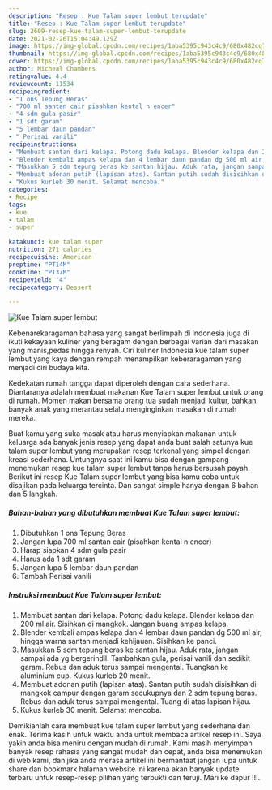 ```yaml
---
description: "Resep : Kue Talam super lembut terupdate"
title: "Resep : Kue Talam super lembut terupdate"
slug: 2609-resep-kue-talam-super-lembut-terupdate
date: 2021-02-26T15:04:49.129Z
image: https://img-global.cpcdn.com/recipes/1aba5395c943c4c9/680x482cq70/kue-talam-super-lembut-foto-resep-utama.jpg
thumbnail: https://img-global.cpcdn.com/recipes/1aba5395c943c4c9/680x482cq70/kue-talam-super-lembut-foto-resep-utama.jpg
cover: https://img-global.cpcdn.com/recipes/1aba5395c943c4c9/680x482cq70/kue-talam-super-lembut-foto-resep-utama.jpg
author: Micheal Chambers
ratingvalue: 4.4
reviewcount: 11534
recipeingredient:
- "1 ons Tepung Beras"
- "700 ml santan cair pisahkan kental n encer"
- "4 sdm gula pasir"
- "1 sdt garam"
- "5 lembar daun pandan"
- " Perisai vanili"
recipeinstructions:
- "Membuat santan dari kelapa. Potong dadu kelapa. Blender kelapa dan 200 ml air. Sisihkan di mangkok. Jangan buang ampas kelapa."
- "Blender kembali ampas kelapa dan 4 lembar daun pandan dg 500 ml air, hingga warna santan menjadi kehijauan. Sisihkan ke panci."
- "Masukkan 5 sdm tepung beras ke santan hijau. Aduk rata, jangan sampai ada yg bergerindil. Tambahkan gula, perisai vanili dan sedikit garam. Rebus dan aduk terus sampai mengental. Tuangkan ke aluminium cup. Kukus kurleb 20 menit."
- "Membuat adonan putih (lapisan atas). Santan putih sudah disisihkan di mangkok campur dengan garam secukupnya dan 2 sdm tepung beras. Rebus dan aduk terus sampai mengental. Tuang di atas lapisan hijau."
- "Kukus kurleb 30 menit. Selamat mencoba."
categories:
- Recipe
tags:
- kue
- talam
- super

katakunci: kue talam super 
nutrition: 271 calories
recipecuisine: American
preptime: "PT14M"
cooktime: "PT37M"
recipeyield: "4"
recipecategory: Dessert

---
```



![Kue Talam super lembut](https://img-global.cpcdn.com/recipes/1aba5395c943c4c9/680x482cq70/kue-talam-super-lembut-foto-resep-utama.jpg)

Kebenarekaragaman bahasa yang sangat berlimpah di Indonesia juga di ikuti kekayaan kuliner yang beragam dengan berbagai varian dari masakan yang manis,pedas hingga renyah. Ciri kuliner Indonesia kue talam super lembut yang kaya dengan rempah menampilkan keberaragaman yang menjadi ciri budaya kita.




Kedekatan rumah tangga dapat diperoleh dengan cara sederhana. Diantaranya adalah membuat makanan Kue Talam super lembut untuk orang di rumah. Momen makan bersama orang tua sudah menjadi kultur, bahkan banyak anak yang merantau selalu menginginkan masakan di rumah mereka.

Buat kamu yang suka masak atau harus menyiapkan makanan untuk keluarga ada banyak jenis resep yang dapat anda buat salah satunya kue talam super lembut yang merupakan resep terkenal yang simpel dengan kreasi sederhana. Untungnya saat ini kamu bisa dengan gampang menemukan resep kue talam super lembut tanpa harus bersusah payah.
Berikut ini resep Kue Talam super lembut yang bisa kamu coba untuk disajikan pada keluarga tercinta. Dan sangat simple hanya dengan 6 bahan dan 5 langkah.


<!--inarticleads1-->

##### Bahan-bahan yang dibutuhkan membuat Kue Talam super lembut:

1. Dibutuhkan 1 ons Tepung Beras
1. Jangan lupa 700 ml santan cair (pisahkan kental n encer)
1. Harap siapkan 4 sdm gula pasir
1. Harus ada 1 sdt garam
1. Jangan lupa 5 lembar daun pandan
1. Tambah  Perisai vanili




<!--inarticleads2-->

##### Instruksi membuat  Kue Talam super lembut:

1. Membuat santan dari kelapa. Potong dadu kelapa. Blender kelapa dan 200 ml air. Sisihkan di mangkok. Jangan buang ampas kelapa.
1. Blender kembali ampas kelapa dan 4 lembar daun pandan dg 500 ml air, hingga warna santan menjadi kehijauan. Sisihkan ke panci.
1. Masukkan 5 sdm tepung beras ke santan hijau. Aduk rata, jangan sampai ada yg bergerindil. Tambahkan gula, perisai vanili dan sedikit garam. Rebus dan aduk terus sampai mengental. Tuangkan ke aluminium cup. Kukus kurleb 20 menit.
1. Membuat adonan putih (lapisan atas). Santan putih sudah disisihkan di mangkok campur dengan garam secukupnya dan 2 sdm tepung beras. Rebus dan aduk terus sampai mengental. Tuang di atas lapisan hijau.
1. Kukus kurleb 30 menit. Selamat mencoba.




Demikianlah cara membuat kue talam super lembut yang sederhana dan enak. Terima kasih untuk waktu anda untuk membaca artikel resep ini. Saya yakin anda bisa meniru dengan mudah di rumah. Kami masih menyimpan banyak resep rahasia yang sangat mudah dan cepat, anda bisa menemukan di web kami, dan jika anda merasa artikel ini bermanfaat jangan lupa untuk share dan bookmark halaman website ini karena akan banyak update terbaru untuk resep-resep pilihan yang terbukti dan teruji. Mari ke dapur !!!. 
